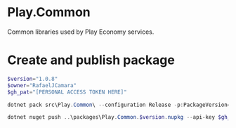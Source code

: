 # Play.Common
Common libraries used by Play Economy services.

# Create and publish package
```powershell
$version="1.0.8"
$owner="RafaelJCamara"
$gh_pat="[PERSONAL ACCESS TOKEN HERE]"

dotnet pack src\Play.Common\ --configuration Release -p:PackageVersion=$version -p:RepositoryUrl=https://github.com/$owner/Play.Common -o ../packages

dotnet nuget push ..\packages\Play.Common.$version.nupkg --api-key $gh_pat --source "github"
```